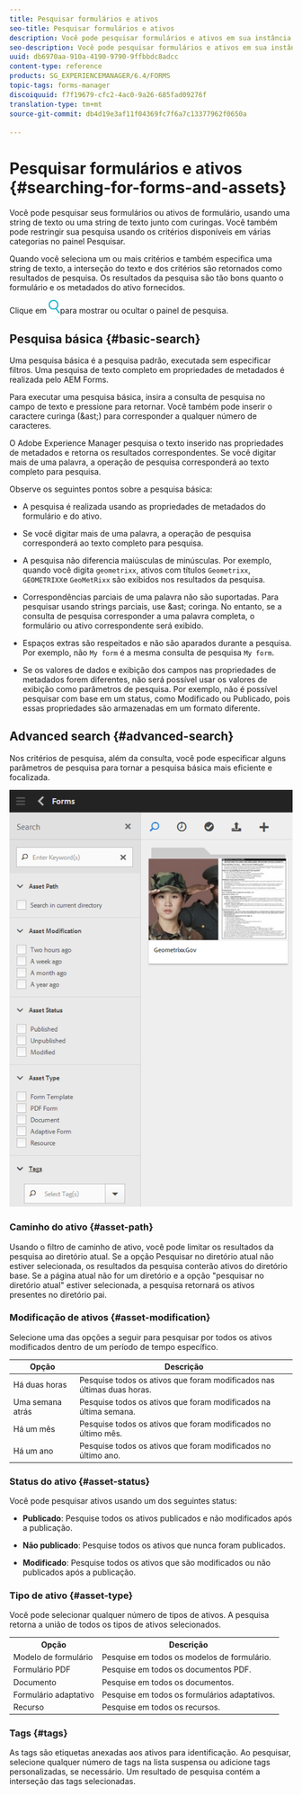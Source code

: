 ```yaml
---
title: Pesquisar formulários e ativos
seo-title: Pesquisar formulários e ativos
description: Você pode pesquisar formulários e ativos em sua instância do AEM usando a pesquisa do AEM. A pesquisa básica e avançada permite localizar rapidamente seus ativos.
seo-description: Você pode pesquisar formulários e ativos em sua instância do AEM usando a pesquisa do AEM. A pesquisa básica e avançada permite localizar rapidamente seus ativos.
uuid: db6970aa-910a-4190-9790-9ffbbdc8adcc
content-type: reference
products: SG_EXPERIENCEMANAGER/6.4/FORMS
topic-tags: forms-manager
discoiquuid: f7f19679-cfc2-4ac0-9a26-685fad09276f
translation-type: tm+mt
source-git-commit: db4d19e3af11f04369fc7f6a7c13377962f0650a

---
```



# Pesquisar formulários e ativos {#searching-for-forms-and-assets}

Você pode pesquisar seus formulários ou ativos de formulário, usando uma string de texto ou uma string de texto junto com curingas. Você também pode restringir sua pesquisa usando os critérios disponíveis em várias categorias no painel Pesquisar.

Quando você seleciona um ou mais critérios e também especifica uma string de texto, a interseção do texto e dos critérios são retornados como resultados de pesquisa. Os resultados da pesquisa são tão bons quanto o formulário e os metadados do ativo fornecidos.

Clique em ![aem6forms_search](assets/aem6forms_search.png)para mostrar ou ocultar o painel de pesquisa.

## Pesquisa básica {#basic-search}

Uma pesquisa básica é a pesquisa padrão, executada sem especificar filtros. Uma pesquisa de texto completo em propriedades de metadados é realizada pelo AEM Forms.

Para executar uma pesquisa básica, insira a consulta de pesquisa no campo de texto e pressione para retornar. Você também pode inserir o caractere curinga (&amp;ast;) para corresponder a qualquer número de caracteres.

O Adobe Experience Manager pesquisa o texto inserido nas propriedades de metadados e retorna os resultados correspondentes. Se você digitar mais de uma palavra, a operação de pesquisa corresponderá ao texto completo para pesquisa.

Observe os seguintes pontos sobre a pesquisa básica:

* A pesquisa é realizada usando as propriedades de metadados do formulário e do ativo.
* Se você digitar mais de uma palavra, a operação de pesquisa corresponderá ao texto completo para pesquisa.
* A pesquisa não diferencia maiúsculas de minúsculas. Por exemplo, quando você digita `geometrixx`, ativos com títulos `Geometrixx`, `GEOMETRIXX`e `GeoMetRixx` são exibidos nos resultados da pesquisa.

* Correspondências parciais de uma palavra não são suportadas. Para pesquisar usando strings parciais, use &amp;ast; coringa. No entanto, se a consulta de pesquisa corresponder a uma palavra completa, o formulário ou ativo correspondente será exibido.
* Espaços extras são respeitados e não são aparados durante a pesquisa. Por exemplo, não `My form` é a mesma consulta de pesquisa `My form`.

* Se os valores de dados e exibição dos campos nas propriedades de metadados forem diferentes, não será possível usar os valores de exibição como parâmetros de pesquisa. Por exemplo, não é possível pesquisar com base em um status, como Modificado ou Publicado, pois essas propriedades são armazenadas em um formato diferente.

## Advanced search {#advanced-search}

Nos critérios de pesquisa, além da consulta, você pode especificar alguns parâmetros de pesquisa para tornar a pesquisa básica mais eficiente e focalizada.

![Pesquisar em campos e parâmetros ou filtros para pesquisa de formulários e ativos do AEM](assets/search_forms_assets.png)

### Caminho do ativo {#asset-path}

Usando o filtro de caminho de ativo, você pode limitar os resultados da pesquisa ao diretório atual. Se a opção Pesquisar no diretório atual não estiver selecionada, os resultados da pesquisa conterão ativos do diretório base. Se a página atual não for um diretório e a opção &quot;pesquisar no diretório atual&quot; estiver selecionada, a pesquisa retornará os ativos presentes no diretório pai.

### Modificação de ativos {#asset-modification}

Selecione uma das opções a seguir para pesquisar por todos os ativos modificados dentro de um período de tempo específico.

| **Opção** | **Descrição** |
|---|---|
| Há duas horas | Pesquise todos os ativos que foram modificados nas últimas duas horas. |
| Uma semana atrás | Pesquise todos os ativos que foram modificados na última semana. |
| Há um mês | Pesquise todos os ativos que foram modificados no último mês. |
| Há um ano | Pesquise todos os ativos que foram modificados no último ano. |

### Status do ativo {#asset-status}

Você pode pesquisar ativos usando um dos seguintes status:

* **Publicado**: Pesquise todos os ativos publicados e não modificados após a publicação.

* **Não publicado**: Pesquise todos os ativos que nunca foram publicados.

* **Modificado**: Pesquise todos os ativos que são modificados ou não publicados após a publicação.

### Tipo de ativo {#asset-type}

Você pode selecionar qualquer número de tipos de ativos. A pesquisa retorna a união de todos os tipos de ativos selecionados.

<table> 
 <tbody>
  <tr>
   <th>Opção</th> 
   <th>Descrição</th> 
  </tr>
  <tr>
   <td>Modelo de formulário<br /> </td> 
   <td>Pesquise em todos os modelos de formulário.<br /> </td> 
  </tr>
  <tr>
   <td>Formulário PDF</td> 
   <td>Pesquise em todos os documentos PDF.</td> 
  </tr>
  <tr>
   <td>Documento</td> 
   <td>Pesquise em todos os documentos.</td> 
  </tr>
  <tr>
   <td>Formulário adaptativo<br /> </td> 
   <td>Pesquise em todos os formulários adaptativos.</td> 
  </tr>
  <tr>
   <td>Recurso</td> 
   <td>Pesquise em todos os recursos.<br /> </td> 
  </tr>
 </tbody>
</table>

### Tags {#tags}

As tags são etiquetas anexadas aos ativos para identificação. Ao pesquisar, selecione qualquer número de tags na lista suspensa ou adicione tags personalizadas, se necessário. Um resultado de pesquisa contém a interseção das tags selecionadas.
